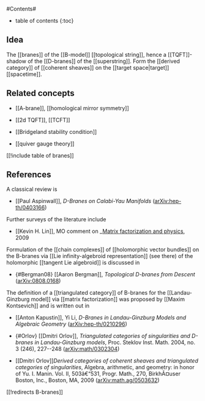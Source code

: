 
#Contents#
* table of contents
{:toc}

## Idea

The [[branes]]  of the [[B-model]] [[topological string]], hence a [[TQFT]]-shadow of the [[D-branes]] of the [[superstring]]. Form the [[derived category]] of [[coherent sheaves]] on the [[target space|target]] [[spacetime]].

## Related concepts

* [[A-brane]], [[homological mirror symmetry]]

* [[2d TQFT]], [[TCFT]]

* [[Bridgeland stability condition]]

* [[quiver gauge theory]]

[[!include table of branes]]

## References

A classical review is

* [[Paul Aspinwall]], _D-Branes on Calabi-Yau Manifolds_ ([arXiv:hep-th/0403166](http://arxiv.org/abs/hep-th/0403166))

Further surveys of the literature include

* [[Kevin H. Lin]], MO comment on _[Matrix factorization and physics](http://mathoverflow.net/a/9748/381), 2009

Formulation of the [[chain complexes]] of [[holomorphic vector bundles]] on the B-branes via [[Lie infinity-algebroid representation]] (see there) of the holomorphic [[tangent Lie algebroid]] is discussed in

* {#Bergman08} [[Aaron Bergman]], _Topological D-branes from Descent_ ([arXiv:0808.0168](http://arxiv.org/abs/0808.0168))

The definition of a [[triangulated category]] of B-branes for the [[Landau-Ginzburg model]] via [[matrix factorization]] was proposed by [[Maxim Kontsevich]] and is written out in

* [[Anton Kapustin]], Yi Li, _D-Branes in Landau-Ginzburg Models and Algebraic Geometry_ ([arXiv:hep-th/0210296](http://arxiv.org/abs/hep-th/0210296))

* {#Orlov} [[Dmitri Orlov]], _Triangulated categories of singularities and D-branes in Landau-Ginzburg models_, Proc. Steklov Inst. Math. 2004, no. 3 (246), 227--248 ([arXiv:math/0302304](http://arxiv.org/abs/math/0302304))

* [[Dmitri Orlov]]_Derived categories of coherent sheaves and triangulated categories of singularities_, Algebra, arithmetic, and geometry: in honor of Yu. I. Manin. Vol. II, 503â€“531, Progr. Math., 270, BirkhÃ¤user Boston,
Inc., Boston, MA, 2009 ([arXiv:math.ag/0503632](http://arxiv.org/abs/math.ag/0503632))


[[!redirects B-branes]]


